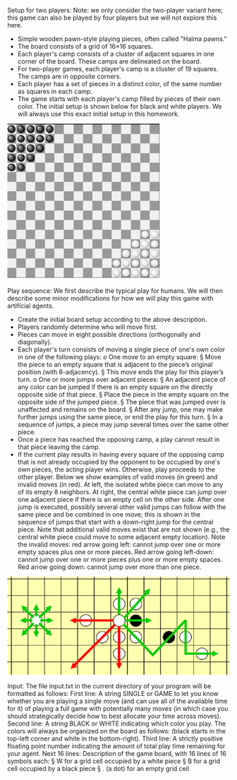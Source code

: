 

Setup for two players:
Note: we only consider the two-player variant here; this game can also be played by four players
but we will not explore this here.
- Simple wooden pawn-style playing pieces, often called "Halma pawns."
- The board consists of a grid of 16×16 squares.
- Each player's camp consists of a cluster of adjacent squares in one corner of the board.
These camps are delineated on the board.
- For two-player games, each player's camp is a cluster of 19 squares. The camps are in
opposite corners.
- Each player has a set of pieces in a distinct color, of the same number as squares in each
camp.
- The game starts with each player's camp filled by pieces of their own color.
The initial setup is shown below for black and white players. We will always use this exact initial
setup in this homework.

![](board.png)

Play sequence:
We first describe the typical play for humans. We will then describe some minor modifications
for how we will play this game with artificial agents.
- Create the initial board setup according to the above description.
- Players randomly determine who will move first.
- Pieces can move in eight possible directions (orthogonally and diagonally).
- Each player's turn consists of moving a single piece of one's own color in one of the
following plays:
o One move to an empty square:
§ Move the piece to an empty square that is adjacent to the piece’s original
position (with 8-adjacency).
§ This move ends the play for this player’s turn.
o One or more jumps over adjacent pieces:
§ An adjacent piece of any color can be jumped if there is an empty square
on the directly opposite side of that piece.
§ Place the piece in the empty square on the opposite side of the jumped
piece.
§ The piece that was jumped over is unaffected and remains on the board.
§ After any jump, one may make further jumps using the same piece, or end
the play for this turn.
§ In a sequence of jumps, a piece may jump several times over the same
other piece.
- Once a piece has reached the opposing camp, a play cannot result in that piece leaving
the camp.
- If the current play results in having every square of the opposing camp that is not already
occupied by the opponent to be occupied by one's own pieces, the acting player wins.
Otherwise, play proceeds to the other player.
Below we show examples of valid moves (in green) and invalid moves (in red). At left, the isolated
white piece can move to any of its empty 8 neighbors. At right, the central white piece can jump
over one adjacent piece if there is an empty cell on the other side. After one jump is executed,
possibly several other valid jumps can follow with the same piece and be combined in one move;
this is shown in the sequence of jumps that start with a down-right jump for the central piece.
Note that additional valid moves exist that are not shown (e.g., the central white piece could
move to some adjacent empty location).
Note the invalid moves: red arrow going left: cannot jump over one or more empty spaces plus
one or more pieces. Red arrow going left-down: cannot jump over one or more pieces plus one
or more empty spaces. Red arrow going down: cannot jump over more than one piece.


![](rules.png)

Input: The file input.txt in the current directory of your program will be formatted as follows:
First line: A string SINGLE or GAME to let you know whether you are playing a single move
(and can use all of the available time for it) of playing a full game with potentially
many moves (in which case you should strategically decide how to best allocate
your time across moves).
Second line: A string BLACK or WHITE indicating which color you play. The colors will always be
organized on the board as follows:
(black starts in the top-left corner and white in the bottom-right).
Third line: A strictly positive floating point number indicating the amount of total play time
remaining for your agent.
Next 16 lines: Description of the game board, with 16 lines of 16 symbols each:
§ W for a grid cell occupied by a white piece
§ B for a grid cell occupied by a black piece
§ . (a dot) for an empty grid cell
